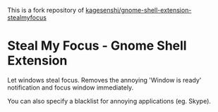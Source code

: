 This is a fork repository of [kagesenshi/gnome-shell-extension-stealmyfocus](https://github.com/kagesenshi/gnome-shell-extension-stealmyfocus)

Steal My Focus - Gnome Shell Extension
======================================

Let windows steal focus. Removes the annoying 'Window is ready'
notification and focus window immediately.

You can also specify a blacklist for annoying applications (eg. Skype).
